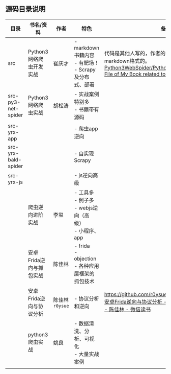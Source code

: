 ## 源码目录说明

| 目录 | 书名/资料 | 作者 | 特色 | 备注 |
| --- | --- | --- | --- | --- |
| src | Python3 网络爬虫开发实战 | 崔庆才 | - markdown 书籍内容<br />- 有靶场！<br />- Scrapy及分布式、部署 | 代码是其他人写的，作者的书籍内容全部上传git了，markdown格式的。[Python3WebSpider/Python3WebSpider: Source File of My Book related to WebSpider](https://github.com/Python3WebSpider/Python3WebSpider) |
| src-py3-net-spider | Python3 网络爬虫实战 | 胡松涛 | - 实战案例特别多<br />- 书籍带有源码 |  |
| src-yrx-app | | | - 爬虫app逆向 |  |
| src-yrx-bald-spider | | | - 自实现Scrapy |  |
| src-yrx-js | | | - js逆向高级 |  |
| | 爬虫逆向进阶实战 | 李玺 | - 工具多<br />- 例子多<br />- webjs逆向（高级）<br />- 小程序、app |  |
| | 安卓Frida逆向与抓包实战 | 陈佳林 | - frida<br />- objection<br />- 各种应用层框架的抓包技术 |  |
| | 安卓Frida逆向与协议分析 | 陈佳林<br />`r0ysue` | - 协议分析和逆向 | https://github.com/r0ysue/AndroidFridaSeniorBook<br />[安卓Frida逆向与协议分析 - 第1章 安卓逆向环境搭建 - 陈佳林 - 微信读书](https://weread.qq.com/web/reader/70532450813ab717fg015947k16732dc0161679091c5aeb1) |
| | python3爬虫实战 | 姚良 | - 数据清洗、分析、可视化<br />- 大量实战案例 |  |
| | | | |  |
